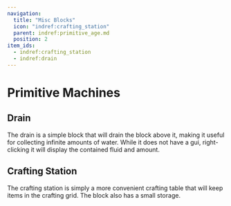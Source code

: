 ```yaml
---
navigation:
  title: "Misc Blocks"
  icon: "indref:crafting_station"
  parent: indref:primitive_age.md
  position: 2
item_ids:
  - indref:crafting_station
  - indref:drain
---
```


# Primitive Machines

## Drain

<ItemImage id="indref:drain" scale="4" />

The drain is a simple block that will drain the block above it, making it useful for collecting infinite amounts of water.
While it does not have a gui, right-clicking it will display the contained fluid and amount.

<GameScene zoom="3" interactive={true} fullWidth={true}>
    <Block id="indref:drain" y="-1" />
    <Block id="minecraft:water" z="1" />
    <Block id="minecraft:water" z="0" />
    <Block id="minecraft:water" z="-1" />
</GameScene>

## Crafting Station

<ItemImage id="indref:crafting_station" scale="4" />

The crafting station is simply a more convenient crafting table that will keep items in the crafting grid.
The block also has a small storage.
